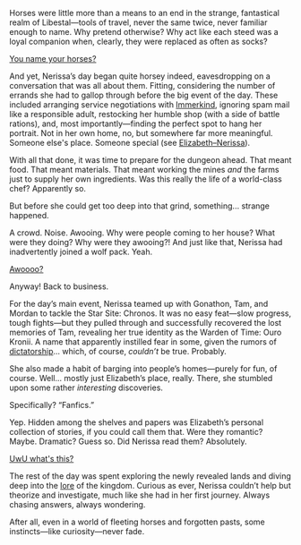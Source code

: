 <!-- title: Nerissa (Juliet Bloodflame) Ravencroft -->
<!-- status: Alive -->

Horses were little more than a means to an end in the strange, fantastical realm of Libestal—tools of travel, never the same twice, never familiar enough to name. Why pretend otherwise? Why act like each steed was a loyal companion when, clearly, they were replaced as often as socks?

[You name your horses?](#embed:https://youtu.be/zVWvu3ozXKM?t=1257s)

And yet, Nerissa’s day began quite horsey indeed, eavesdropping on a conversation that was all about them. Fitting, considering the number of errands she had to gallop through before the big event of the day. These included arranging service negotiations with [Immerkind](https://youtu.be/zVWvu3ozXKM?t=2258s), ignoring spam mail like a responsible adult, restocking her humble shop (with a side of battle rations), and, most importantly—finding the perfect spot to hang her portrait. Not in her own home, no, but somewhere far more meaningful. Someone else's place. Someone special (see [Elizabeth–Nerissa](#edge:liz-nerissa)).

With all that done, it was time to prepare for the dungeon ahead. That meant food. That meant materials. That meant working the mines _and_ the farms just to supply her own ingredients. Was this really the life of a world-class chef? Apparently so.

But before she could get too deep into that grind, something... strange happened.

A crowd. Noise. Awooing. Why were people coming to her house? What were they doing? Why were they awooing?! And just like that, Nerissa had inadvertently joined a wolf pack. Yeah.

[Awoooo?](#embed:https://youtu.be/zVWvu3ozXKM?t=4962s)

Anyway! Back to business.

For the day’s main event, Nerissa teamed up with Gonathon, Tam, and Mordan to tackle the Star Site: Chronos. It was no easy feat—slow progress, tough fights—but they pulled through and successfully recovered the lost memories of Tam, revealing her true identity as the Warden of Time: Ouro Kronii. A name that apparently instilled fear in some, given the rumors of [dictatorship](https://youtu.be/zVWvu3ozXKM?t=12798s)... which, of course, _couldn’t_ be true. Probably.

She also made a habit of barging into people’s homes—purely for fun, of course. Well... mostly just Elizabeth’s place, really. There, she stumbled upon some rather _interesting_ discoveries.

Specifically? “Fanfics.”

Yep. Hidden among the shelves and papers was Elizabeth’s personal collection of stories, if you could call them that. Were they romantic? Maybe. Dramatic? Guess so. Did Nerissa read them? Absolutely.

[UwU what's this?](#embed:https://youtu.be/zVWvu3ozXKM?t=7313s)

The rest of the day was spent exploring the newly revealed lands and diving deep into the [lore](https://www.youtube.com/live/zVWvu3ozXKM?si=1z93z1yY4ce4TH9M&t=16144) of the kingdom. Curious as ever, Nerissa couldn’t help but theorize and investigate, much like she had in her first journey. Always chasing answers, always wondering.

After all, even in a world of fleeting horses and forgotten pasts, some instincts—like curiosity—never fade.